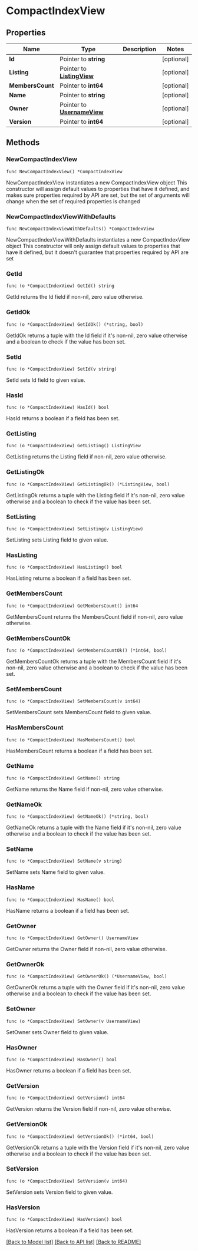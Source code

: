 # CompactIndexView

## Properties

Name | Type | Description | Notes
------------ | ------------- | ------------- | -------------
**Id** | Pointer to **string** |  | [optional] 
**Listing** | Pointer to [**ListingView**](ListingView.md) |  | [optional] 
**MembersCount** | Pointer to **int64** |  | [optional] 
**Name** | Pointer to **string** |  | [optional] 
**Owner** | Pointer to [**UsernameView**](UsernameView.md) |  | [optional] 
**Version** | Pointer to **int64** |  | [optional] 

## Methods

### NewCompactIndexView

`func NewCompactIndexView() *CompactIndexView`

NewCompactIndexView instantiates a new CompactIndexView object
This constructor will assign default values to properties that have it defined,
and makes sure properties required by API are set, but the set of arguments
will change when the set of required properties is changed

### NewCompactIndexViewWithDefaults

`func NewCompactIndexViewWithDefaults() *CompactIndexView`

NewCompactIndexViewWithDefaults instantiates a new CompactIndexView object
This constructor will only assign default values to properties that have it defined,
but it doesn't guarantee that properties required by API are set

### GetId

`func (o *CompactIndexView) GetId() string`

GetId returns the Id field if non-nil, zero value otherwise.

### GetIdOk

`func (o *CompactIndexView) GetIdOk() (*string, bool)`

GetIdOk returns a tuple with the Id field if it's non-nil, zero value otherwise
and a boolean to check if the value has been set.

### SetId

`func (o *CompactIndexView) SetId(v string)`

SetId sets Id field to given value.

### HasId

`func (o *CompactIndexView) HasId() bool`

HasId returns a boolean if a field has been set.

### GetListing

`func (o *CompactIndexView) GetListing() ListingView`

GetListing returns the Listing field if non-nil, zero value otherwise.

### GetListingOk

`func (o *CompactIndexView) GetListingOk() (*ListingView, bool)`

GetListingOk returns a tuple with the Listing field if it's non-nil, zero value otherwise
and a boolean to check if the value has been set.

### SetListing

`func (o *CompactIndexView) SetListing(v ListingView)`

SetListing sets Listing field to given value.

### HasListing

`func (o *CompactIndexView) HasListing() bool`

HasListing returns a boolean if a field has been set.

### GetMembersCount

`func (o *CompactIndexView) GetMembersCount() int64`

GetMembersCount returns the MembersCount field if non-nil, zero value otherwise.

### GetMembersCountOk

`func (o *CompactIndexView) GetMembersCountOk() (*int64, bool)`

GetMembersCountOk returns a tuple with the MembersCount field if it's non-nil, zero value otherwise
and a boolean to check if the value has been set.

### SetMembersCount

`func (o *CompactIndexView) SetMembersCount(v int64)`

SetMembersCount sets MembersCount field to given value.

### HasMembersCount

`func (o *CompactIndexView) HasMembersCount() bool`

HasMembersCount returns a boolean if a field has been set.

### GetName

`func (o *CompactIndexView) GetName() string`

GetName returns the Name field if non-nil, zero value otherwise.

### GetNameOk

`func (o *CompactIndexView) GetNameOk() (*string, bool)`

GetNameOk returns a tuple with the Name field if it's non-nil, zero value otherwise
and a boolean to check if the value has been set.

### SetName

`func (o *CompactIndexView) SetName(v string)`

SetName sets Name field to given value.

### HasName

`func (o *CompactIndexView) HasName() bool`

HasName returns a boolean if a field has been set.

### GetOwner

`func (o *CompactIndexView) GetOwner() UsernameView`

GetOwner returns the Owner field if non-nil, zero value otherwise.

### GetOwnerOk

`func (o *CompactIndexView) GetOwnerOk() (*UsernameView, bool)`

GetOwnerOk returns a tuple with the Owner field if it's non-nil, zero value otherwise
and a boolean to check if the value has been set.

### SetOwner

`func (o *CompactIndexView) SetOwner(v UsernameView)`

SetOwner sets Owner field to given value.

### HasOwner

`func (o *CompactIndexView) HasOwner() bool`

HasOwner returns a boolean if a field has been set.

### GetVersion

`func (o *CompactIndexView) GetVersion() int64`

GetVersion returns the Version field if non-nil, zero value otherwise.

### GetVersionOk

`func (o *CompactIndexView) GetVersionOk() (*int64, bool)`

GetVersionOk returns a tuple with the Version field if it's non-nil, zero value otherwise
and a boolean to check if the value has been set.

### SetVersion

`func (o *CompactIndexView) SetVersion(v int64)`

SetVersion sets Version field to given value.

### HasVersion

`func (o *CompactIndexView) HasVersion() bool`

HasVersion returns a boolean if a field has been set.


[[Back to Model list]](../README.md#documentation-for-models) [[Back to API list]](../README.md#documentation-for-api-endpoints) [[Back to README]](../README.md)


